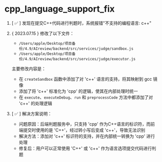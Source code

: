 # cpp_language_support_fix

1. [ ✅ ] 发现在提交C++代码进行判题时，系统报错"不支持的编程语言: c++"

2. { 2023.07.15 } 修改了以下文件：
   - `/Users/apple/Desktop/项目备份/4.9/AIreview/backend/src/services/judge/sandbox.js`
   - `/Users/apple/Desktop/项目备份/4.9/AIreview/backend/src/services/judge/executor.js`

   主要修改内容是：
   - 在 `createSandbox` 函数中添加了对 'c++' 语言的支持，将其映射到 gcc 镜像
   - 添加了将 'c++' 标准化为 'cpp' 的逻辑，使其在内部处理时统一
   - 在 `execute`、`executeDebug`、`run` 和 `preprocessCode` 方法中都添加了对 'c++' 的处理逻辑

3. [ ✅ ] 解决方案说明：
   - 问题原因：后端判题服务中，只支持 'cpp' 作为C++语言的标识符，而前端提交时使用的是 'C++'，经过转小写后变成 'c++'，导致无法识别
   - 解决方法：添加对 'c++' 标识符的支持，并在内部统一转换为 'cpp' 进行处理
   - 修复后：用户可以正常使用 'C++' 或 'c++' 作为语言选项提交代码进行判题 